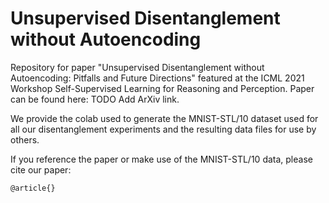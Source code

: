 # Unsupervised Disentanglement without Autoencoding
Repository for paper "Unsupervised Disentanglement without Autoencoding: Pitfalls and Future Directions" featured at the ICML 2021 Workshop Self-Supervised Learning for Reasoning and Perception. Paper can be found here: TODO Add ArXiv link.

We provide the colab used to generate the MNIST-STL/10 dataset used for all our disentanglement experiments and the resulting data files for use by others.

If you reference the paper or make use of the MNIST-STL/10 data, please cite our paper:
``` markdown
@article{}
```
